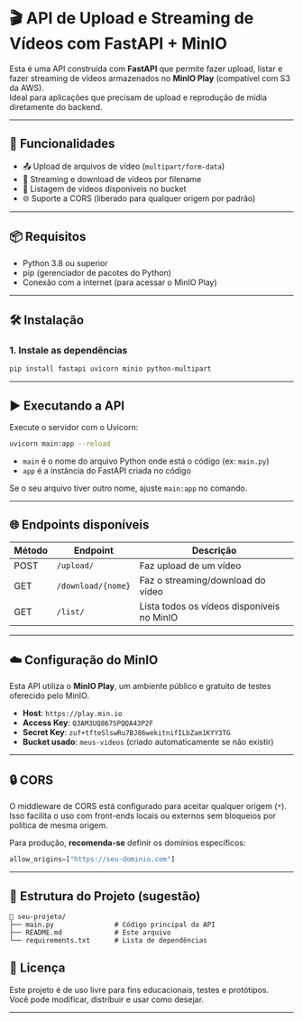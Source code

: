 # 🎬 API de Upload e Streaming de Vídeos com FastAPI + MinIO

Esta é uma API construída com **FastAPI** que permite fazer upload, listar e fazer streaming de vídeos armazenados no **MinIO Play** (compatível com S3 da AWS).  
Ideal para aplicações que precisam de upload e reprodução de mídia diretamente do backend.

---

## 🚀 Funcionalidades

- 📤 Upload de arquivos de vídeo (`multipart/form-data`)
- 🎥 Streaming e download de vídeos por filename
- 📂 Listagem de vídeos disponíveis no bucket
- 🌐 Suporte a CORS (liberado para qualquer origem por padrão)

---

## 📦 Requisitos

- Python 3.8 ou superior
- pip (gerenciador de pacotes do Python)
- Conexão com a internet (para acessar o MinIO Play)

---

## 🛠️ Instalação

### 1. Instale as dependências

```bash
pip install fastapi uvicorn minio python-multipart
```

---

## ▶️ Executando a API

Execute o servidor com o Uvicorn:

```bash
uvicorn main:app --reload
```

- `main` é o nome do arquivo Python onde está o código (ex: `main.py`)
- `app` é a instância do FastAPI criada no código

Se o seu arquivo tiver outro nome, ajuste `main:app` no comando.

---

## 🌐 Endpoints disponíveis

| Método | Endpoint            | Descrição                                 |
|--------|---------------------|-------------------------------------------|
| POST   | `/upload/`          | Faz upload de um vídeo                    |
| GET    | `/download/{nome}`  | Faz o streaming/download do vídeo         |
| GET    | `/list/`            | Lista todos os vídeos disponíveis no MinIO|

---

## ☁️ Configuração do MinIO

Esta API utiliza o **MinIO Play**, um ambiente público e gratuito de testes oferecido pelo MinIO.

- **Host**: `https://play.min.io`
- **Access Key**: `Q3AM3UQ867SPQQA43P2F`
- **Secret Key**: `zuf+tfteSlswRu7BJ86wekitnifILbZam1KYY3TG`
- **Bucket usado**: `meus-videos` (criado automaticamente se não existir)

---

## 🔒 CORS

O middleware de CORS está configurado para aceitar qualquer origem (`*`).  
Isso facilita o uso com front-ends locais ou externos sem bloqueios por política de mesma origem.

Para produção, **recomenda-se** definir os domínios específicos:

```python
allow_origins=["https://seu-dominio.com"]
```

---

## 📂 Estrutura do Projeto (sugestão)

```
📁 seu-projeto/
├── main.py               # Código principal da API
├── README.md             # Este arquivo
└── requirements.txt      # Lista de dependências
```



## 📄 Licença

Este projeto é de uso livre para fins educacionais, testes e protótipos.  
Você pode modificar, distribuir e usar como desejar.

---

